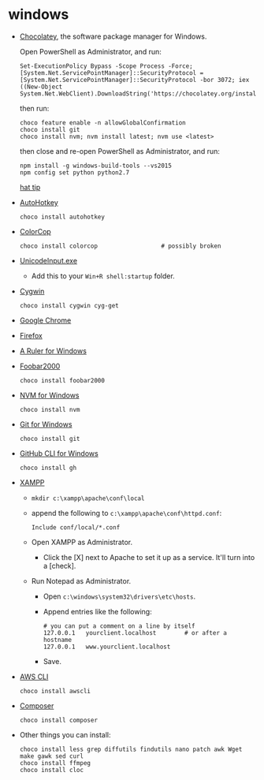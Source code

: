 # windows

-   [Chocolatey](https://chocolatey.org/), the software package manager for Windows.

    Open PowerShell as Administrator, and run:
    
        Set-ExecutionPolicy Bypass -Scope Process -Force; [System.Net.ServicePointManager]::SecurityProtocol = [System.Net.ServicePointManager]::SecurityProtocol -bor 3072; iex ((New-Object System.Net.WebClient).DownloadString('https://chocolatey.org/install.ps1'))
    
    then run:
    
        choco feature enable -n allowGlobalConfirmation
        choco install git
        choco install nvm; nvm install latest; nvm use <latest>
    
    then close and re-open PowerShell as Administrator, and run:
    
        npm install -g windows-build-tools --vs2015
        npm config set python python2.7
    
    [hat tip](https://developer.bigcommerce.com/stencil-docs/installing-stencil-cli/installing-stencil)

-   [AutoHotkey](https://www.autohotkey.com/)

        choco install autohotkey

-   [ColorCop](http://colorcop.net/)

        choco install colorcop                  # possibly broken

-   [UnicodeInput.exe](https://www.fileformat.info/tool/unicodeinput/index.htm)
    -   Add this to your `Win+R shell:startup` folder.

-   [Cygwin](https://cygwin.com/)

        choco install cygwin cyg-get

-   [Google Chrome](https://www.google.com/chrome/)

-   [Firefox](https://www.mozilla.org/en-US/firefox/new/)

-   [A Ruler for Windows](https://www.arulerforwindows.com/)

-   [Foobar2000](https://www.foobar2000.org/)

        choco install foobar2000

-   [NVM for Windows](https://github.com/coreybutler/nvm-windows)

        choco install nvm

-   [Git for Windows](https://gitforwindows.org/)

        choco install git

-   [GitHub CLI for Windows](https://cli.github.com/)

        choco install gh

-   [XAMPP](https://www.apachefriends.org/index.html)

    -   `mkdir c:\xampp\apache\conf\local`
    
    -   append the following to `c:\xampp\apache\conf\httpd.conf`:

            Include conf/local/*.conf
    
    -   Open XAMPP as Administrator.
    
        -   Click the [X] next to Apache to set it up as a service.  It'll turn into a [check].
    
    -   Run Notepad as Administrator.
    
        -   Open `c:\windows\system32\drivers\etc\hosts`.
        
        -   Append entries like the following:
        
            ```
            # you can put a comment on a line by itself
            127.0.0.1	yourclient.localhost        # or after a hostname
            127.0.0.1	www.yourclient.localhost
            ```
        
        -   Save.

-   [AWS CLI](https://aws.amazon.com/cli/)

        choco install awscli

-   [Composer](https://getcomposer.org/)

        choco install composer

-   Other things you can install:

        choco install less grep diffutils findutils nano patch awk Wget make gawk sed curl
        choco install ffmpeg
        choco install cloc
